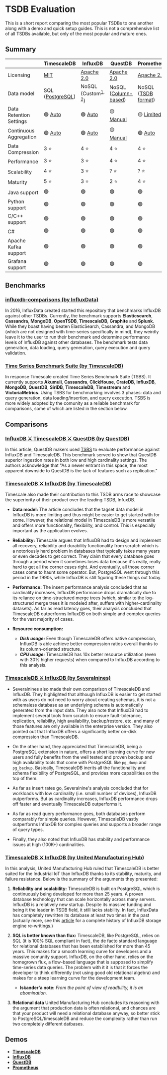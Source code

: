 # TSDB Evaluation
This is a short report comparing the most popular TSDBs to one another along with a demo and quick setup guides. This is not a comprehensive list of all TSDBs available, but only of the most popular and mature ones.

## Summary

|| TimescaleDB | InfluxDB | QuestDB | Prometheus |
|--------------------------|---|---|---|---|
| Licensing | [MIT](https://github.com/influxdata/influxdb/blob/master/LICENSE) | [Apache 2.0](https://github.com/timescale/timescaledb/blob/master/LICENSE) | [Apache 2.0](https://github.com/questdb/questdb/blob/master/LICENSE.txt) | [Apache 2.0](https://github.com/prometheus/prometheus/blob/main/LICENSE)|
| Data model 			    | SQL ([PostgreSQL](https://docs.timescale.com/timescaledb/latest/overview)) | NoSQL (Custom<sup>[1](https://medium.com/dataseries/analysis-of-the-storage-mechanism-in-influxdb-b84d686f3697), [2](https://docs.influxdata.com/influxdb/v2.1/reference/internals/storage-engine)</sup>) | NoSQL ([Column-based](https://questdb.io/docs/concept/storage-model)) | NoSQL ([TSDB format](https://prometheus.io/docs/prometheus/latest/storage)) |
| Data Retention Settings 	| 🟢 [Auto](https://docs.timescale.com/timescaledb/latest/getting-started/data-retention) | 🟢 [Auto](https://docs.influxdata.com/influxdb/v2.1/organizations/buckets) | 🟡 [Manual](https://questdb.io/docs/operations/data-retention) | 🟡 [Limited](https://stackoverflow.com/questions/69630832/how-to-store-data-in-prometheus-with-different-retention-time-per-job-or-targets) |
| Continuous Aggregation			| 🟢 [Auto](https://docs.timescale.com/timescaledb/latest/getting-started/create-cagg/) | 🟢 [Auto](https://docs.influxdata.com/influxdb/v2.1/process-data/get-started) | 🟡 [Manual](https://questdb.io/docs/reference/sql/sample-by) | 🟢 [Auto](https://prometheus.io/docs/prometheus/latest/configuration/recording_rules) |
| Data Compression			| 3 ⭐ | 4 ⭐ | 4 ⭐ | 4 ⭐ |
| Performance				| 3 ⭐ | 3 ⭐ | 4 ⭐ | 4 ⭐ |
| Scalability				| 4 ⭐ | 3 ⭐ | ? ⭐ | ? ⭐ |
| Maturity					| 5 ⭐ | 3 ⭐ | 2 ⭐ | 4 ⭐ |
| Java support				| 🟢 | 🟢 | 🟢 | 🟢 |
| Python support			| 🟢 | 🟢 | 🟢 | 🟢 |
| C/C++ support				| 🟢 | 🟢 | 🟢 | 🟢 |
| C#						| 🟢 | 🟢 | 🟢 | 🟢 |
| Apache Kafka support		| 🟢 | 🟢 | 🟢 | 🟢 |
| Grafana support			| 🟢 | 🟢 | 🟢 | 🟢 |

## Benchmarks
### [influxdb-comparisons (by InfluxData)](https://github.com/influxdata/influxdb-comparisons)
In 2016, InfluxData created started this repository that benchmarks InfluxDB against other TSDBs. Currently, the benchmark supports **Elasticsearch**, **Cassandra**, **MongoDB**, **OpenTSDB**, **TimescaleDB**, **Graphite** and **Splunk**. While they boast having beaten ElasticSearch, Cassandra, and MongoDB (which are not designed with time-series specifically in mind), they weirdly leave it to the user to run their benchmark and determine performance levels of InfluxDB against other databases. The benchmark tests data generation, data loading, query generation, query execution and query validation.

### [Time Series Benchmark Suite (by TimescaleDB)](https://github.com/timescale/tsbs)
In response Timescale created Time Series Benchmark Suite (TSBS). It currently supports **Akumuli**, **Cassandra**, **ClickHouse**, **CrateDB**, **InfluxDB**, **MongoDB**, **QuestDB**, **SiriDB**, **TimescaleDB**, **Timestream** and **VictoriaMetrics**. Using TSBS for benchmarking involves 3 phases: data and query generation, data loading/insertion, and query execution. TSBS is more widely adopted by the comunity as a reliable benchmark for comparisons, some of which are listed in the section below.


## Comparisons
### [InfluxDB ⚔️ TimescaleDB ⚔️ QuestDB (by QuestDB)](https://questdb.io/tutorial/2021/07/05/comparing-questdb-timescaledb-influxdb)
In this article, QuestDB makers used [TSBS](https://github.com/timescale/tsbs) to evaluate performance against InfluxDB and TimescaleDB. This benchmark served to show that QuestDB superior ingestion rates in both low and high cardinality settings. The authors acknowledge that "As a newer entrant in this space, the most apparent downside to QuestDB is the lack of features such as replication."

### [TimescaleDB ⚔️ InfluxDB (by TimescaleDB)](https://blog.timescale.com/blog/timescaledb-vs-influxdb-for-time-series-data-timescale-influx-sql-nosql-36489299877)
Timescale also made their contribution to this TSDB arms race to showcase the superiority of their product over the leading TSDB, InfuxDB.

- **Data model:** The article concludes that the tagset data model in InfluxDB is more limiting and thus might be easier to get started with for some. However, the relational model in TimescaleDB is more versatile and offers more functionality, flexibility, and control. This is especially important as the application evolves.


- **Reliability:** Timescale argues that InfluxDB had to design and implement all recovery, reliability and durability functionality from scratch which is a notoriously hard problem in databases that typically takes many years or even decades to get correct. They claim that every database goes through a period when it sometimes loses data because it's really, really hard to get all the corner cases right. And eventually, all those corner cases come to haunt some operator. But, PostgreSQL went through this period in the 1990s, while InfluxDB is still figuring these things out today.

- **Performance:** The insert performance analysis concluded that as cardinality increases, InfluxDB performance drops dramatically due to its reliance on time-structured merge trees (which, similar to the log-structured merge trees it is modeled after, suffers with higher-cardinality datasets). As far as read latency goes, their analysis concluded that TimescaleDB outperforms InfluxDB on both simple and complex queries for the vast majority of cases.

- **Resource consumption:**
	- ***Disk usage:*** Even though TimescaleDB offers native compression, InfluxDB is able achieve better compression ratios overall thanks to its column-oriented structure.
	- ***CPU usage:*** TimescaleDB has 10x better resource utilization (even with 30% higher requests) when compared to InfluxDB according to this analysis.

### [TimescaleDB ⚔️ InfluxDB (by Severalnines)](https://severalnines.com/database-blog/which-time-series-database-better-timescaledb-vs-influxdb)
- Severalnines also made their own comparison of TimescaleDB and InfluxDB. They highlighted that although InfluxDB is easier to get started with as users do not need to worry about creating schemas, it is not a schemaless database as an underlying schema is automatically generated from the input data. They also note that InfluxDB had to implement several tools from scratch to ensure fault-tolerance, replication, reliability, high availability, backup/restore, etc. and many of those features are only available in the enterprise version. They also pointed out that InfluxDB offers a significantly better on-disk compression than TimescaleDB.

- On the other hand, they appreciated that TimescaleDB, being a PostgreSQL extension in nature, offers a short learning curve for new users and fully benefits from the well tested and proven backup and high availability tools that come with PostgreSQL like `pg_dump` and `pg_backup`. Basically, TimescaleDB inerits all the functionality and schema flexibility of PostgreSQL, and provides more capabilities on the top of them.

- As far as insert rates go, Severalnine's analysis concluded that for workloads with low cardinality (i.e. small number of devices), InfluxDB outperforms. But as cardinality increases, InfluxDB performance drops off faster and eventually TimescaleDB outperforms it.

- As far as read query performance goes, both databases perform comparably for simple queries. However, TimescaleDB vastly outperforms InfluxDB for complex queries and supports a broader range of query types.

- Finally, they also noted that InfluxDB has stability and performance issues at high (100K+) cardinalities.

### [TimescaleDB ⚔️ InfluxDB (by United Manufacturing Hub)](https://docs.umh.app/docs/concepts/timescaledb-vs-influxdb)
In this analysis, United Manufacturing Hub ruled that TimescaleDB is better suited for the Industrial IoT than InfluxDB thanks to its stability, maturity, and failure resistance. Below is the summary of the arguments they presented:

1. **Reliability and scalability:** TimescaleDB is built on PostgreSQL which is continuously being developed for more than 25 years. A proven database technology that can scale horizontally across many servers. InfluxDB is a relatively new startup. Despite its massive funding and being it the leader in TSDB field, it still lacks stability. In fact, InfluxData has completely rewritten its database at least two times in the past (actually more, see this [article](https://medium.com/dataseries/analysis-of-the-storage-mechanism-in-influxdb-b84d686f3697) for a complete history of InfluxDB storage engine re-writings.)

2. **SQL is better known than flux:** TimescaleDB, like PostgreSQL, relies on SQL (it is 100% SQL compliant in fact), the de facto standard language for relational databases that has been established for more than 45 years. This makes for a smooth learning curve for developers and a massive comunity support. InfluxDB, on the other hand, relies on the homegrown flux, a flow-based language that is supposed to simplify time-series data queries. The problem with it it is that it forces the developer to think differently (not using good old relational algebra) and makes for a steep learning curve for the development team.

    - **Iskander'a note:** *From the point of view of readbility, it is an abomination.*

3. **Relational data**
United Manufacturing Hub concludes its reasoning with the argument that production data is often relational, and chances are that your product will need a relational database anyway, so better stick to PostgreSQL/timescaleDB and reduce the complexity rather than run two completely different datbases.

## Demos
- **[TimescaleDB](./timescaledb/README.md)**
- **[InfluxDB](./influxdb/README.md)**
- **[QuestDB](./questdb/README.md)**
- **[Prometheus](./prometheus/README.md)**
